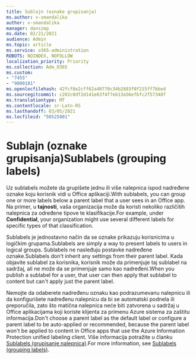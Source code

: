 ```yaml
---
title: Sublajn (oznake grupisanja)
ms.author: v-smandalika
author: v-smandalika
manager: dansimp
ms.date: 02/21/2021
audience: Admin
ms.topic: article
ms.service: o365-administration
ROBOTS: NOINDEX, NOFOLLOW
localization_priority: Priority
ms.collection: Adm_O365
ms.custom:
- "7455"
- "9000181"
ms.openlocfilehash: 42fcf8e2cff62a40770c34b2883f0f215ff7bbed
ms.sourcegitcommit: c202c0df2d141e63f4f7eb13a56efbfc2f57348f
ms.translationtype: MT
ms.contentlocale: sr-Latn-RS
ms.lasthandoff: 03/05/2021
ms.locfileid: "50525801"
---
```

# <a name="sublabels-grouping-labels"></a><span data-ttu-id="9fa0c-102">Sublajn (oznake grupisanja)</span><span class="sxs-lookup"><span data-stu-id="9fa0c-102">Sublabels (grouping labels)</span></span>

<span data-ttu-id="9fa0c-103">Uz sublabels možete da grupišete jednu ili više nalepnica ispod nadređene oznake koju korisnik vidi u Office aplikaciji.</span><span class="sxs-lookup"><span data-stu-id="9fa0c-103">With sublabels, you can group one or more labels below a parent label that a user sees in an Office app.</span></span> <span data-ttu-id="9fa0c-104">Na primer, u **tajnosti**, vaša organizacija može da koristi nekoliko različitih nalepnica za određene tipove te klasifikacije.</span><span class="sxs-lookup"><span data-stu-id="9fa0c-104">For example, under **Confidential**, your organization might use several different labels for specific types of that classification.</span></span>

<span data-ttu-id="9fa0c-105">Sublabels je jednostavno način da se oznake prikazuju korisnicima u logičkim grupama.</span><span class="sxs-lookup"><span data-stu-id="9fa0c-105">Sublabels are simply a way to present labels to users in logical groups.</span></span> <span data-ttu-id="9fa0c-106">Sublabels ne nasleđuju postavke nadređene oznake.</span><span class="sxs-lookup"><span data-stu-id="9fa0c-106">Sublabels don't inherit any settings from their parent label.</span></span> <span data-ttu-id="9fa0c-107">Kada objavite sublabel za korisnika, korisnik može da primenjuje taj sublabel na sadržaj, ali ne može da se primenjuje samo kao nadređeni.</span><span class="sxs-lookup"><span data-stu-id="9fa0c-107">When you publish a sublabel for a user, that user can then apply that sublabel to content but can't apply just the parent label.</span></span>

<span data-ttu-id="9fa0c-108">Nemojte da odaberete nadređenu oznaku kao podrazumevanu nalepnicu ili da konfigurišete nadređenu nalepnicu da bi se automatski podnela ili preporučila, zato što matična nalepnica neće biti zatvorena u sadržaj u Office aplikacijama koji koriste klijenta za primenu Azure sistema za zaštitu informacija.</span><span class="sxs-lookup"><span data-stu-id="9fa0c-108">Don't choose a parent label as the default label or configure a parent label to be auto-applied or recommended, because the parent label won't be applied to content in Office apps that use the Azure Information Protection unified labeling client.</span></span> <span data-ttu-id="9fa0c-109">Više informacija potražite u članku [Sublabels (grupisanje nalepnica)](https://docs.microsoft.com/microsoft-365/compliance/sensitivity-labels).</span><span class="sxs-lookup"><span data-stu-id="9fa0c-109">For more information, see [Sublabels (grouping labels)](https://docs.microsoft.com/microsoft-365/compliance/sensitivity-labels).</span></span>